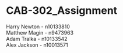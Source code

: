 # CAB-302_Assignment
Harry Newton - n10133810<br/>
Matthew Magin - n9473963<br/>
Adam Tralka - n10133542<br/>
Alex Jackson - n10013571<br/>